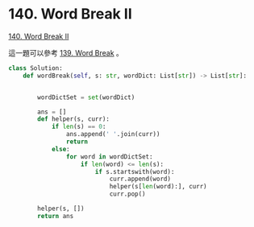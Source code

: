 # 140. Word Break II

[140. Word Break II](https://leetcode.com/problems/word-break-ii/)

這一題可以參考 [139. Word Break](word-break.md#hui-su-fa) 。

```python
class Solution:
    def wordBreak(self, s: str, wordDict: List[str]) -> List[str]:


        wordDictSet = set(wordDict)

        ans = []
        def helper(s, curr):
            if len(s) == 0:
                ans.append(' '.join(curr))
                return
            else:
                for word in wordDictSet:
                    if len(word) <= len(s):
                        if s.startswith(word):
                            curr.append(word)
                            helper(s[len(word):], curr)
                            curr.pop()

        helper(s, [])
        return ans
```

